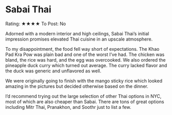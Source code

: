 # Sabai Thai

Rating: ★★★★
To Post: No

Adorned with a modern interior and high ceilings, Sabai Thai’s initial impression promises elevated Thai cuisine in an upscale atmosphere.

To my disappointment, the food fell way short of expectations. The Khao Pad Kra Pow was plain bad and one of the worst I’ve had. The chicken was bland, the rice was hard, and the egg was overcooked. We also ordered the pineapple duck curry which turned out average. The curry lacked flavor and the duck was generic and unflavored as well. 

We were originally going to finish with the mango sticky rice which looked amazing in the pictures but decided otherwise based on the dinner.

I’d recommend trying out the large selection of other Thai options in NYC, most of which are also cheaper than Sabai. There are tons of great options including Mitr Thai, Pranakhon, and Soothr just to list a few.
